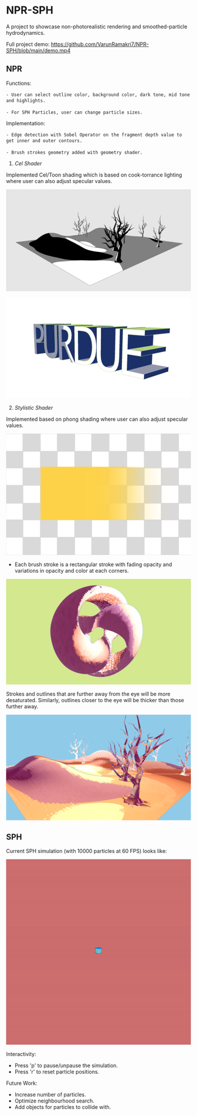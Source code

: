 # NPR-SPH
A project to showcase non-photorealistic rendering and smoothed-particle hydrodynamics.


Full project demo: https://github.com/VarunRamakri7/NPR-SPH/blob/main/demo.mp4

## NPR
Functions:

    - User can select outline color, background color, dark tone, mid tone and highlights.
    
    - For SPH Particles, user can change particle sizes. 

Implementation:

    - Edge detection with Sobel Operator on the fragment depth value to get inner and outer contours. 
    
    - Brush strokes geometry added with geometry shader. 

1. _Cel Shader_

Implemented Cel/Toon shading which is based on cook-torrance lighting where user can also adjust specular values. 


![celshader_example](celshader_example.PNG)


![celshader_example1](celshader_example1.PNG)


2. _Stylistic Shader_

Implemented based on phong shading where user can also adjust specular values. 

![paint_example1](stroke.jpg)

- Each brush stroke is a rectangular stroke with fading opacity and variations in opacity and color at each corners. 


![paint_example](paint_example.PNG)

Strokes and outlines that are further away from the eye will be more desaturated. Similarly, outlines closer to the eye will be thicker than those further away.

![paint_example1](paint_example1.PNG)

## SPH

Current SPH simulation (with 10000 particles at 60 FPS) looks like:

![SPH demo](sph-demo.gif)

Interactivity:
- Press 'p' to pause/unpause the simulation.
- Press 'r' to reset particle positions.

Future Work:
- Increase number of particles.
- Optimize neighbourhood search.
- Add objects for particles to collide with.
